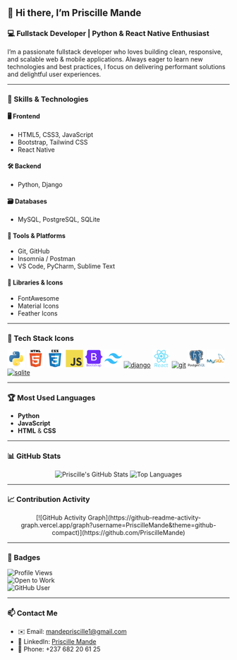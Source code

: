 ## 👋 Hi there, I’m Priscille Mande

### 💻 Fullstack Developer | Python & React Native Enthusiast

I’m a passionate fullstack developer who loves building clean, responsive, and scalable web & mobile applications. Always eager to learn new technologies and best practices, I focus on delivering performant solutions and delightful user experiences.

---

### 🧠 Skills & Technologies

#### 🖥️ Frontend
- HTML5, CSS3, JavaScript  
- Bootstrap, Tailwind CSS  
- React Native  

#### 🛠️ Backend
- Python, Django  

#### 🗃️ Databases
- MySQL, PostgreSQL, SQLite  

#### 🔧 Tools & Platforms
- Git, GitHub  
- Insomnia / Postman  
- VS Code, PyCharm, Sublime Text  

#### 🎨 Libraries & Icons
- FontAwesome  
- Material Icons  
- Feather Icons  

---

### 🚀 Tech Stack Icons

<p align="left">
  <a href="https://www.python.org/"><img src="https://raw.githubusercontent.com/devicons/devicon/master/icons/python/python-original.svg" alt="python" width="40" height="40"/></a>
  <a href="https://www.w3.org/html/"><img src="https://raw.githubusercontent.com/devicons/devicon/master/icons/html5/html5-original-wordmark.svg" alt="html5" width="40" height="40"/></a>
  <a href="https://www.w3schools.com/css/"><img src="https://raw.githubusercontent.com/devicons/devicon/master/icons/css3/css3-original-wordmark.svg" alt="css3" width="40" height="40"/></a>
  <a href="https://developer.mozilla.org/en-US/docs/Web/JavaScript"><img src="https://raw.githubusercontent.com/devicons/devicon/master/icons/javascript/javascript-original.svg" alt="javascript" width="40" height="40"/></a>
  <a href="https://getbootstrap.com/"><img src="https://raw.githubusercontent.com/devicons/devicon/master/icons/bootstrap/bootstrap-plain-wordmark.svg" alt="bootstrap" width="40" height="40"/></a>
  <a href="https://tailwindcss.com/"><img src="https://raw.githubusercontent.com/devicons/devicon/master/icons/tailwindcss/tailwindcss-plain.svg" alt="tailwindcss" width="40" height="40"/></a>
  <a href="https://www.djangoproject.com/"><img src="https://cdn.worldvectorlogo.com/logos/django.svg" alt="django" width="40" height="40"/></a>
  <a href="https://reactnative.dev/"><img src="https://raw.githubusercontent.com/devicons/devicon/master/icons/react/react-original-wordmark.svg" alt="react-native" width="40" height="40"/></a>
  <a href="https://git-scm.com/"><img src="https://www.vectorlogo.zone/logos/git-scm/git-scm-icon.svg" alt="git" width="40" height="40"/></a>
  <a href="https://www.postgresql.org/"><img src="https://raw.githubusercontent.com/devicons/devicon/master/icons/postgresql/postgresql-original-wordmark.svg" alt="postgresql" width="40" height="40"/></a>
  <a href="https://www.mysql.com/"><img src="https://raw.githubusercontent.com/devicons/devicon/master/icons/mysql/mysql-original-wordmark.svg" alt="mysql" width="40" height="40"/></a>
  <a href="https://www.sqlite.org/"><img src="https://www.vectorlogo.zone/logos/sqlite/sqlite-icon.svg" alt="sqlite" width="40" height="40"/></a>
</p>

---

### 🏆 Most Used Languages
- **Python**  
- **JavaScript**  
- **HTML** & **CSS**  

---

### 📊 GitHub Stats

<div align="center">
  <img src="https://github-readme-stats.vercel.app/api?username=PriscilleMande&show_icons=true&theme=radical" alt="Priscille's GitHub Stats" height="180px"/>
  <img src="https://github-readme-stats.vercel.app/api/top-langs/?username=PriscilleMande&layout=compact&theme=radical" alt="Top Languages" height="180px"/>
</div>

---

### 📈 Contribution Activity

<div align="center">
  [![GitHub Activity Graph](https://github-readme-activity-graph.vercel.app/graph?username=PriscilleMande&theme=github-compact)](https://github.com/PriscilleMande)
</div>

---

### 🏅 Badges

![Profile Views](https://komarev.com/ghpvc/?username=PriscilleMande&label=Profile%20views&color=0e75b6&style=flat)  
![Open to Work](https://img.shields.io/badge/-Open%20to%20Work-green?style=flat-square)  
![GitHub User](https://img.shields.io/badge/GitHub-Fullstack_Developer-blue?logo=github)

---

### 📫 Contact Me

- ✉️ Email: [mandepriscille1@gmail.com](mailto:mandepriscille1@gmail.com)  
- 🔗 LinkedIn: [Priscille Mande](https://www.linkedin.com/in/priscille-mande-448171279/)  
- 📱 Phone: +237 682 20 61 25

